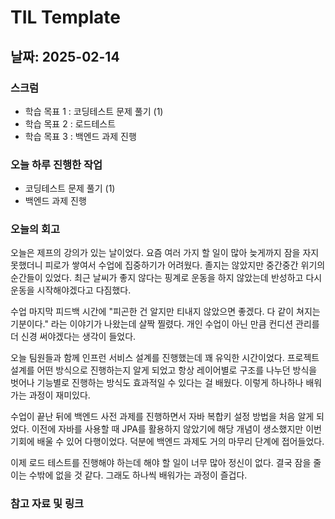# TIL Template

## 날짜: 2025-02-14

### 스크럼
- 학습 목표 1 : 코딩테스트 문제 풀기 (1)
- 학습 목표 2 : 로드테스트
- 학습 목표 3 : 백엔드 과제 진행

### 오늘 하루 진행한 작업
- 코딩테스트 문제 풀기 (1)
- 백엔드 과제 진행

### 오늘의 회고
오늘은 제프의 강의가 있는 날이었다. 요즘 여러 가지 할 일이 많아 늦게까지 잠을 자지 못했더니 피로가 쌓여서 수업에 집중하기가 어려웠다. 졸지는 않았지만 중간중간 위기의 순간들이 있었다. 최근 날씨가 좋지 않다는 핑계로 운동을 하지 않았는데 반성하고 다시 운동을 시작해야겠다고 다짐했다.

수업 마지막 피드백 시간에 "피곤한 건 알지만 티내지 않았으면 좋겠다. 다 같이 쳐지는 기분이다." 라는 이야기가 나왔는데 살짝 찔렸다. 개인 수업이 아닌 만큼 컨디션 관리를 더 신경 써야겠다는 생각이 들었다.

오늘 팀원들과 함께 인프런 서비스 설계를 진행했는데 꽤 유익한 시간이었다. 프로젝트 설계를 어떤 방식으로 진행하는지 알게 되었고 항상 레이어별로 구조를 나누던 방식을 벗어나 기능별로 진행하는 방식도 효과적일 수 있다는 걸 배웠다. 이렇게 하나하나 배워가는 과정이 재미있다.

수업이 끝난 뒤에 백엔드 사전 과제를 진행하면서 자바 복합키 설정 방법을 처음 알게 되었다. 이전에 자바를 사용할 때 JPA를 활용하지 않았기에 해당 개념이 생소했지만 이번 기회에 배울 수 있어 다행이었다. 덕분에 백엔드 과제도 거의 마무리 단계에 접어들었다.

이제 로드 테스트를 진행해야 하는데 해야 할 일이 너무 많아 정신이 없다. 결국 잠을 줄이는 수밖에 없을 것 같다. 그래도 하나씩 배워가는 과정이 즐겁다.

### 참고 자료 및 링크
